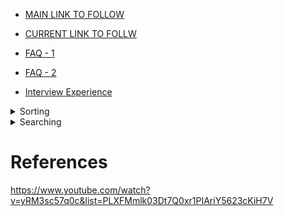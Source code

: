 - [MAIN LINK TO FOLLOW](https://www.geeksforgeeks.org/amazon-interview-preparation/)
- [CURRENT LINK TO FOLLW](https://www.cdn.geeksforgeeks.org/must-do-coding-questions-for-companies-like-amazon-microsoft-adobe/)

- [FAQ - 1](https://www.geeksforgeeks.org/amazons-asked-interview-questions/)
- [FAQ - 2](https://www.geeksforgeeks.org/amazons-most-frequently-asked-interview-questions-set-2/)
- [Interview Experience](https://www.geeksforgeeks.org/tag/amazon/)

<details>
<summary>Sorting</summary>

## Sorting

- Types of Sorting
	- Internal : Data to be sorted is small enough to be placed in main memory.
	- External : Large data and can't be placed in main memory(RAM).
- Sort Stability : If algo maintains the relative order of duplicate elements.
- Inplace Sort : When additional space requirement is O(1) i.e. constant. Not directly depend upon the input size.
 
<details>
<summary>Selection Sort</summary>

### Selection Sort

- Simplest techinque
- Selects the smallest element and puts in the first place and then second smallest element and so on.
#### Analysis
- Number of comparison doesn't depend upon the order of the data i.e. not data sensitive.
- Data in Sorted Order : O(n2).
- Data in Reverse Order : O(n2).
- Data in Random Order : O(n2).
#### Facts
- Swaps are very less, only comparisons, as compare to Bubble sort and Insertion sort.
- For large records selection is better than Bubble and Insertion Sort as cost of moving data is more than comparison for large record.
- Not Stable.
- Inplace.
</details>
<details>
<summary>Bubble Sort</summary>

### Bubble Sort

- Compares each element with its adjacent and swaps them if they are not in order.
#### Analysis
- Data in Sorted Order : O(n) assuming we are counting the # of swaps using xchanges in outer loop.
- Data in Reverse Order : O(n2).
- Data in Random Order : O(n2).
#### Facts
- Should not be used for large lists due to swaps.
- Stable sort(maintain the relative order of duplicate elements).
- Inplace sort(only one temp variable required).
- Space Complexity : O(1).
</details>
<details>
<summary>Insertion Sort</summary>

### Insertion Sort

- Insertion of the element at proper place like the card player.
- List will be divided into two parts i) Sorted ii) Unsorted.
- Initially sorted part contains only 1 element and rest of the part is unsorted list.
- In each pass first element from the unsorted list is taken and placed in sorted list at proper place.
#### Analysis
- Outer loop will always have n-1 iterations. Iteration of inner loop will vary according to the data.
- Data in Sorted Order : O(n).
- Data in Reverse Order : O(n2).
- Data in Random Order : O(n2).
#### Facts
- Advantage is its simplicity and its very efficient for less elements. As for less elements difference b/w O(nlogn) and O(n2) is very less and O(nlogn) algos are more complex than this algo.
- We can place a sentinel value at the 0th index and all our data from 1th index. It'll reduce the one if condition in inner loop.
- We can use the binary search for searching the element but then also we need to shift the elements which will take O(n2). So using binary search will not improve the efficiency of this algo.
- Disadvantage : of this sorting is number of movements. Elements of the sorted part also move which can be costly in case of large data set in each record.
- Stable sort(maintain the relative order of duplicate elements).
- Inplace sort(only one temp variable required).
- Space Complexity : O(1).
</details>
<details>
<summary>Merge Sort</summary>

### Merge Sort

- O(nlogn) in both worst and average case.
- Use the merge process, which merges the two sorted arrays in one pass.
- TOP DWON MERGE SORT(RECURSIVE) : Not covering other flavour.
#### Analysis
- n elements repeated divided into half approaximately logn(base 2) times. After halving logn times we get n sublist of size 1.
- In each pass there will be merging of n elements which is O(n). So the performance of this algo is O(nlogn)
- Data in Sorted Order : O(nlogn).
- Data in Reverse Order : O(nlogn).
- Data in Random Order : O(nlogn).
#### Facts
- Stable sort(maintain the relative order of duplicate elements).
- Not Inplace sort(as merging itself is not inplace).
- Space Complexity : O(n).
</details>
<details>
<summary>Quick Sort</summary>

### Quick Sort(Partition Exchange Sort)

- Choose the element from the list and place it as its proper position in the list i.e. the final position.
- This element is pivot and
	- all elements to the left are <= the pivot(less than or equal to).
	- all elements to the right are >= the pivot.
- Any element can be pivot but for convenience we choose the first element.
- Sublists of the left and right are sorted recursively using quick_sort algo itself.
- Terminating condition of recursion will be when sublist contains only one element.
- No need to combine the sublist at the end, as they are placed in that way that they are already combined.
#### Algo
- Suppose we have arr[low:up] and arr[low] is pivot. Then i=low+1 and j = up.
- a) : compare the pivot with arr[i], and increment i if arr[i] < pivot. So i moves LTR and stops when we get an element>= pivot.
- b) : compare the pivot with arr[j], and decrement j if arr[j] > pivot. So j moves RTL and stops when we get he element<= pivot.
- c) : if i< j
	- swap arr[i] and arr[j] and i++ and j--.
	- else
		- No swap, i++.
- d) : Repeat a,b,c till the value of i is less than or equal to j. Stop when i exceeds j.
- e) : When i>j then proper place for i pivot is jth index.
#### Analysis
- If the partition is balanced i.e. two sublists are of equal size then sort is fast o/w slow.
- Worst Case : O(n2).
- Average Case : O(nlogn).
- Best Case : O(nlogn).
#### Facts
- Not Stable sort.
- Inplace sort.
- Space Complexity : O(logn). Pivot variable in quick_sort method.
#### Choice of Pivot in Quick Sort
- First element : is not good choice in sorted or almost sorted array as it'll imbalance the sublists.
- Last element : Same as above.
- Random number : Good, but random number generation itself is costly.
- Ideal choice : is median of the elements. So instead of all elements choose median of first,last and mid elements. arr[low],arr[up],arr[(low+up)/2]. **Refer SK Srivastava Page 450. Little Tricky.**
#### Deterministic Selection algorithm of O(n)
- [Also called Median selection algo](https://www.youtube.com/watch?v=eRqmSTSmkJk)
- [Refer-GFG](https://www.geeksforgeeks.org/kth-smallestlargest-element-unsorted-array-set-3-worst-case-linear-time/)
- [Refer](selection-algos/deterministic-selection-algo/median-lineartime.pdf)
- [Refer](selection-algos/deterministic-selection-algo/L05.pdf)
- Algo
	- Divide the elements in the group of 5.
	- Sort the groups.
		- Running time will be O(n). Cause let's say if we use merge sort to sort the array of 5 elements than it will have 6*n*(log5base2 + 1) which will be 6*5*(3+1) = 120.
		- Now there will be n/5 groups in which each group will take 120 operations which will be n/5*120 = 24n. so O(n) total time.
	- Find meadians of each group.
	- Put all the medians in a separate array and find the median of this array. Call this new median, median of median(MOM).
	- This MOM is the pivot element.
	- Now partition using this element as pivot in Quick Sort algo.
#### Duplicate elemnets in Quick Sort
- We stop variables when we find an element equal to the pivot. There can be 4 other options.
	- stop i and move j : All equql elements would go the right sublist.
	- stop j and move i : All equql elements would go the left sublist.
	- stop both i and j : Many unnecessary swaps in case all the elements are same,but good thing is that i and j will meet in middle of the list. So no unbalanced sublists.
	- move both i and j : No unnecessary swaps but unbalanced sublists.
</details>
<details>
<summary>Binary Search Sort</summary>

### Binary Search Sort

</details>
<details>
<summary>Heap Sort</summary>
### Heap Sort
</details>

</details>

<details>
<summary>Searching</summary>
</details>




# References
https://www.youtube.com/watch?v=yRM3sc57q0c&list=PLXFMmlk03Dt7Q0xr1PIAriY5623cKiH7V
